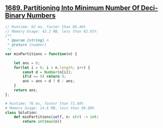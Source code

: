 ## [1689. Partitioning Into Minimum Number Of Deci-Binary Numbers](https://leetcode.com/problems/partitioning-into-minimum-number-of-deci-binary-numbers/)
```javascript
// Runtime: 92 ms, faster than 89.46%
// Memory Usage: 43.2 MB, less than 82.91%
/**
 * @param {string} n
 * @return {number}
 */
var minPartitions = function(n) {
   
    let ans = 0;
    for(let i = 0; i < n.length; i++) {
        const d = Number(n[i]);
        if(d == 9) return 9;
        ans = ans < d ? d : ans;
    }
    return ans;
};
```

```python
# Runtime: 76 ms, faster than 71.60%
# Memory Usage: 14.6 MB, less than 98.00%
class Solution:
    def minPartitions(self, n: str) -> int:
        return int(max(n))
```
